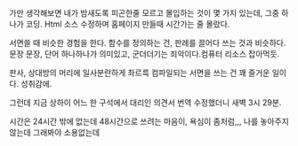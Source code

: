 가만 생각해보면 내가 밤새도록 피곤한줄
모르고 몰입하는 것이 몇 가지 있는데,
그중 하나가 코딩.
Html 소스 수정하며 홈페이지 만들때
시간가는 줄 몰랐다.

서면쓸 때 비슷한 경험을 한다.
함수를 정의하는 건, 판례를 끌어다 쓰는 것과
비슷하다.
문장 문장, 단어 하나하나가 의미있고, 
군더더기는 죄악이다.컴퓨터 리소스 잡아먹듯.

판사, 상대방의 머리에 일사분란하게 촤르륵
컴파일되는 서면을 쓰는 건 꽤 즐거운 일이다.
성취감에.

그런데 지금 상하이 어느 한 구석에서
대리인 의견서 번역 수정했더니
새벽 3시 29분.

시간은 24시간 밖에 없는데
48시간으로 쓰려는 마음이, 욕심이
좀처럼,,,
나를 놓아주지 않는데
그래봐야 소용없는데
